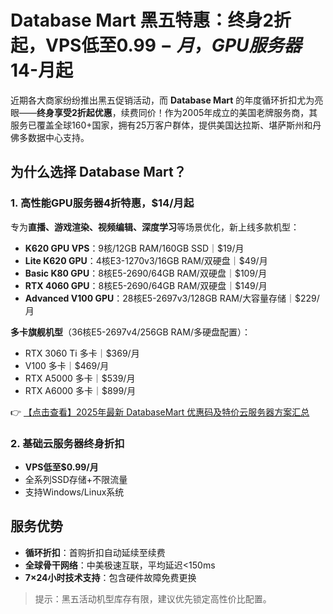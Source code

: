 # Database Mart 黑五特惠：终身2折起，VPS低至$0.99-月，GPU服务器$14-月起

近期各大商家纷纷推出黑五促销活动，而 **Database Mart** 的年度循环折扣尤为亮眼——**终身享受2折起优惠**，续费同价！作为2005年成立的美国老牌服务商，其服务已覆盖全球160+国家，拥有25万客户群体，提供美国达拉斯、堪萨斯州和丹佛多数据中心支持。

## 为什么选择 Database Mart？

### 1. 高性能GPU服务器4折特惠，$14/月起
专为**直播、游戏渲染、视频编辑、深度学习**等场景优化，新上线多款机型：
- **K620 GPU VPS**：9核/12GB RAM/160GB SSD｜$19/月  
- **Lite K620 GPU**：4核E3-1270v3/16GB RAM/双硬盘｜$49/月  
- **Basic K80 GPU**：8核E5-2690/64GB RAM/双硬盘｜$109/月  
- **RTX 4060 GPU**：8核E5-2690/64GB RAM/双硬盘｜$149/月  
- **Advanced V100 GPU**：28核E5-2697v3/128GB RAM/大容量存储｜$229/月  

**多卡旗舰机型**（36核E5-2697v4/256GB RAM/多硬盘配置）：
- RTX 3060 Ti 多卡｜$369/月  
- V100 多卡｜$469/月  
- RTX A5000 多卡｜$539/月  
- RTX A6000 多卡｜$899/月  

👉 [【点击查看】2025年最新 DatabaseMart 优惠码及特价云服务器方案汇总](https://bit.ly/DatabaseMart)

### 2. 基础云服务器终身折扣
- **VPS低至$0.99/月**  
- 全系列SSD存储+不限流量  
- 支持Windows/Linux系统  

## 服务优势
- **循环折扣**：首购折扣自动延续至续费  
- **全球骨干网络**：中美极速互联，平均延迟<150ms  
- **7×24小时技术支持**：包含硬件故障免费更换  

> 提示：黑五活动机型库存有限，建议优先锁定高性价比配置。